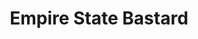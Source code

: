 ---
title: "Empire State Bastard"
summary: "Side-project of frontman Simon Neil and Mike Vennart"
slug: "empire-state-bastard"
image: "empire-state-bastard.jpg"
apple_music_artist_url: "https://music.apple.com/gb/artist/empire-state-bastard/1676172564"
wikipedia_url: "none"
---